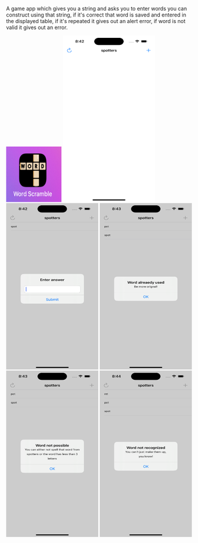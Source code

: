 A game app which gives you a string and asks you to enter words you can construct using that string, if it's correct that word is saved and entered in the displayed table, if it's repeated it gives out an alert error, if word is not valid it gives out an error.

<img src="https://github.com/zeeshan2k2/Project5---Word-Scramble/blob/main/App%20icon%20-%20ws.png" width="150" height="150">
 
<img src="https://github.com/zeeshan2k2/Project5---Word-Scramble/blob/main/First%20Page%20-%20WG.png" width="250" height="450">
<img src="https://github.com/zeeshan2k2/Project5---Word-Scramble/blob/main/Second%20Page%20-%20WG.png" width="250" height="450">
<img src="https://github.com/zeeshan2k2/Project5---Word-Scramble/blob/main/First%20error%20-%20WG.png" width="250" height="450">
<img src="https://github.com/zeeshan2k2/Project5---Word-Scramble/blob/main/Second%20Error%20-%20WG.png" width="250" height="450">
<img src="https://github.com/zeeshan2k2/Project5---Word-Scramble/blob/main/Third%20Error%20-%20WG.png" width="250" height="450">
